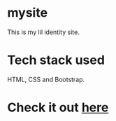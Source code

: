 # mysite
This is my lil identity site.

# Tech stack used
HTML, CSS and Bootstrap.

# Check it out <a href="http://anjaliaks.github.io/Mysite/" target='_blank'>here</a>

